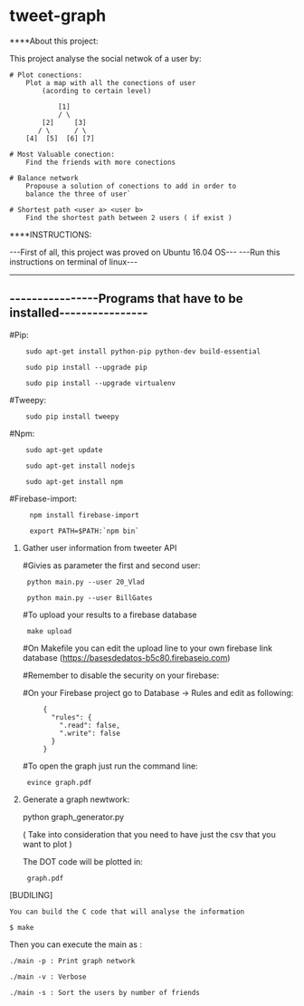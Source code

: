 # tweet-graph

****About this project:

This project analyse the social netwok of a user by: 

    # Plot conections:
        Plot a map with all the conections of user 
            (acording to certain level)

                [1]
                / \
            [2]     [3]
           / \      / \
        [4]  [5]  [6] [7]

    # Most Valuable conection: 
        Find the friends with more conections
    
    # Balance network
        Propouse a solution of conections to add in order to
        balance the three of user`

    # Shortest path <user a> <user b>
        Find the shortest path between 2 users ( if exist )

****INSTRUCTIONS:

---First of all, this project was proved on Ubuntu 16.04 OS---
    ---Run this instructions on terminal of linux---
    
------------------------------------------------------------------
----------------Programs that have to be installed----------------
------------------------------------------------------------------

   #Pip:
   
        sudo apt-get install python-pip python-dev build-essential
         
        sudo pip install --upgrade pip 
        
        sudo pip install --upgrade virtualenv
        
   #Tweepy:
   
        sudo pip install tweepy
        
   #Npm:
   
        sudo apt-get update
        
        sudo apt-get install nodejs
        
        sudo apt-get install npm
        
   #Firebase-import:
   
         npm install firebase-import
         
         export PATH=$PATH:`npm bin`
         

1) Gather user information from tweeter API

    #Givies as parameter the first and second user:
    
        python main.py --user 20_Vlad 
        
        python main.py --user BillGates
     
    #To upload your results to a firebase database
    
        make upload
        
    #On Makefile you can edit the upload line to your own firebase link database (https://basesdedatos-b5c80.firebaseio.com)
    
    #Remember to disable the security on your firebase:
    
    #On your Firebase project go to Database -> Rules and edit as following:
    
            {
              "rules": {
                ".read": false,
                ".write": false
              }
            }
            
   #To open the graph just run the command line:
   
        evince graph.pdf
        
2) Generate a graph newtwork: 

    python graph_generator.py
    

    ( Take into consideration that you need to have 
    just the csv that you want to plot )


    The DOT code will be plotted in: 

        graph.pdf
        

[BUDILING]

    You can build the C code that will analyse the information 

    $ make

Then you can execute the main as : 

    ./main -p : Print graph network 

    ./main -v : Verbose 

    ./main -s : Sort the users by number of friends




